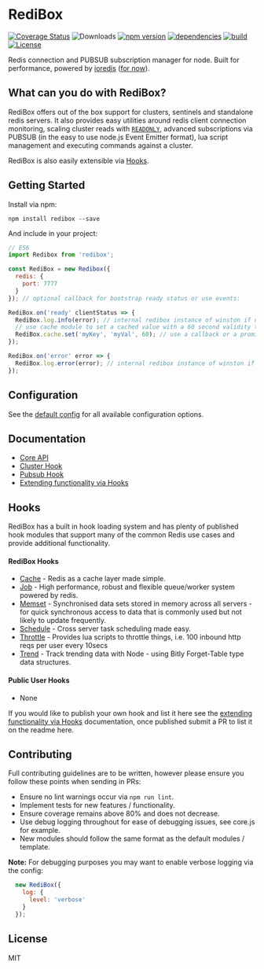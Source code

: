 # RediBox

[![Coverage Status](https://coveralls.io/repos/github/redibox/core/badge.svg?branch=master)](https://coveralls.io/github/redibox/core?branch=master)
![Downloads](https://img.shields.io/npm/dt/redibox.svg)
[![npm version](https://img.shields.io/npm/v/redibox.svg)](https://www.npmjs.com/package/redibox)
[![dependencies](https://img.shields.io/david/redibox/core.svg)](https://david-dm.org/redibox/core)
[![build](https://travis-ci.org/redibox/core.svg)](https://travis-ci.org/redibox/core)
[![License](https://img.shields.io/npm/l/redibox.svg)](/LICENSE)

Redis connection and PUBSUB subscription manager for node. Built for performance, powered by [ioredis](https://github.com/luin/ioredis) ([for now](/docs/experimental-client.md)).

## What can you do with RediBox?

RediBox offers out of the box support for clusters, sentinels and standalone redis servers. It also
provides easy utilities around redis client connection monitoring, scaling cluster
reads with [`READONLY`](http://redis.io/commands/readonly), advanced subscriptions via PUBSUB (in the
easy to use node.js Event Emitter format), lua script management and executing commands against a cluster.

RediBox is also easily extensible via [Hooks](#example-custom-hook).

## Getting Started

Install via npm:

```shell
npm install redibox --save
```

And include in your project:

```javascript
// ES6
import Redibox from 'redibox';

const RediBox = new Redibox({
  redis: {
    port: 7777
  }
}); // optional callback for bootstrap ready status or use events:

RediBox.on('ready' clientStatus => {
  RediBox.log.info(error); // internal redibox instance of winston if needed.
  // use cache module to set a cached value with a 60 second validity time.
  RediBox.cache.set('myKey', 'myVal', 60); // use a callback or a promise
});

RediBox.on('error' error => {
  RediBox.log.error(error); // internal redibox instance of winston if needed.
});
```

## Configuration

See the [default config](https://github.com/redibox/core/blob/master/src/defaults.js) for all available configuration options.

## Documentation

- [Core API](/docs/core-api.md)
- [Cluster Hook](/docs/cluster-hook.md)
- [Pubsub Hook](/docs/pubsub-hook.md)
- [Extending functionality via Hooks](/docs/creating-custom-hooks.md)

## Hooks

RediBox has a built in hook loading system and has plenty of published hook modules that support many of the common Redis use cases and provide additional functionality.

#### RediBox Hooks
 - [Cache](https://github.com/redibox/cache) - Redis as a cache layer made simple.
 - [Job](https://github.com/redibox/job) - High performance, robust and flexible queue/worker system powered by redis.
 - [Memset](https://github.com/redibox/memset) - Synchronised data sets stored in memory across all servers - for quick synchronous access to data that is commonly used but not likely to update frequently.
 - [Schedule](https://github.com/redibox/schedule) - Cross server task scheduling made easy.
 - [Throttle](https://github.com/redibox/throttle) - Provides lua scripts to throttle things, i.e. 100 inbound http reqs per user every 10secs
 - [Trend](https://github.com/redibox/trend) - Track trending data with Node - using Bitly Forget-Table type data structures.

#### Public User Hooks

- None

If you would like to publish your own hook and list it here see the [extending functionality via Hooks](/docs/creating-custom-hooks.md) documentation, once published submit a PR to list it on the readme here.

## Contributing

Full contributing guidelines are to be written, however please ensure you follow these points when sending in PRs:

- Ensure no lint warnings occur via `npm run lint`.
- Implement tests for new features / functionality.
- Ensure coverage remains above 80% and does not decrease.
- Use debug logging throughout for ease of debugging issues, see core.js for example.
- New modules should follow the same format as the default modules / template.

**Note:** For debugging purposes you may want to enable verbose logging via the config:

```javascript
  new RediBox({
    log: {
      level: 'verbose'
    }
  });
```

## License

MIT
